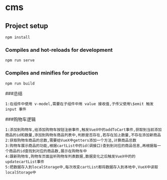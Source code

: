 # cms

## Project setup

```
npm install
```

### Compiles and hot-reloads for development

```
npm run serve
```

### Compiles and minifies for production

```
npm run build
```

###总结

```
1:在组件中使用 v-model,需要在子组件中用 value 接收值,子传父使用\$emit 触发 input 事件

```

###购物车逻辑

```
1:添加到购物车,给添加购物车按钮注册事件,触发VueX中的addToCart事件,获取到当前添加商品的id和数量,添加到购物车商品列表中,判断是否存在,若存在加上数量,不存在添加新商品
2:获取购物车商品的总数,需要给VueX中getters添加一个方法,计算商品总数
3:购物车展示商品的功能,根据cartList中的id(调接口)查到到对应的商品信息,再根据每一个商品的id查找到对应的商品数,展示在购物车中
4:跟新购物车,购物车页面监听购物车列表数据,数据变化之后触发VueX中的的updatecartList事件
5:把数据存入到localStorage中,每次改变cartList都将数据存入到本地中,VueX中读取localStorage中

```
